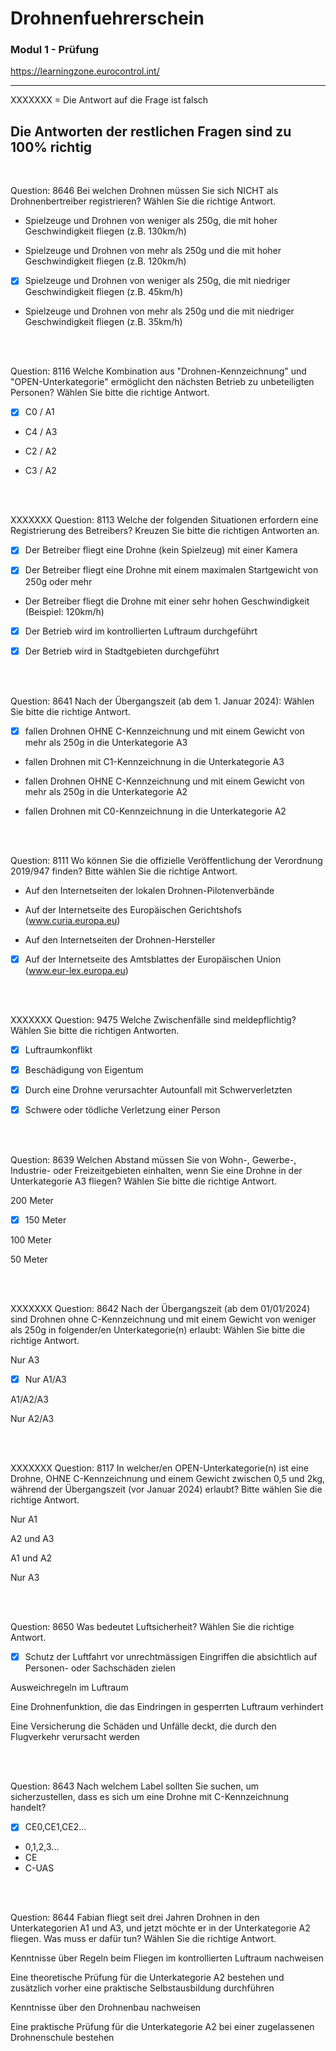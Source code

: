 # Drohnenfuehrerschein

### Modul 1 - Prüfung
https://learningzone.eurocontrol.int/

---------------------------------------------------
XXXXXXX = Die Antwort auf die Frage ist falsch

Die Antworten der restlichen Fragen sind zu 100% richtig
---------------------------------------------------

<br>

Question: 8646
Bei welchen Drohnen müssen Sie sich NICHT als Drohnenbertreiber registrieren?
Wählen Sie die richtige Antwort.

-  Spielzeuge und Drohnen von weniger als 250g, die mit hoher Geschwindigkeit fliegen (z.B. 130km/h)

- Spielzeuge und Drohnen von mehr als 250g und die mit hoher Geschwindigkeit fliegen (z.B. 120km/h)

- [x] Spielzeuge und Drohnen von weniger als 250g, die mit niedriger Geschwindigkeit fliegen (z.B. 45km/h)

- Spielzeuge und Drohnen von mehr als 250g und die mit niedriger Geschwindigkeit fliegen (z.B. 35km/h)


<br>
<br>

Question: 8116
Welche Kombination aus "Drohnen-Kennzeichnung" und "OPEN-Unterkategorie" ermöglicht den nächsten Betrieb zu unbeteiligten Personen?
Wählen Sie bitte die richtige Antwort.

- [x] C0 / A1

-  C4 / A3

- C2 / A2

- C3 / A2

<br>
<br>

XXXXXXX Question: 8113
Welche der folgenden Situationen erfordern eine Registrierung des Betreibers?
Kreuzen Sie bitte die richtigen Antworten an.

- [x] Der Betreiber fliegt eine Drohne (kein Spielzeug) mit einer Kamera

- [x] Der Betreiber fliegt eine Drohne mit einem maximalen Startgewicht von 250g oder mehr

- Der Betreiber fliegt die Drohne mit einer sehr hohen Geschwindigkeit (Beispiel: 120km/h)

- [x] Der Betrieb wird im kontrollierten Luftraum durchgeführt

- [x] Der Betrieb wird in Stadtgebieten durchgeführt

<br>
<br>

Question: 8641
Nach der Übergangszeit (ab dem 1. Januar 2024):
Wählen Sie bitte die richtige Antwort.

- [x] fallen Drohnen OHNE C-Kennzeichnung und mit einem Gewicht von mehr als 250g in die Unterkategorie A3

- fallen Drohnen mit C1-Kennzeichnung in die Unterkategorie A3

- fallen Drohnen OHNE C-Kennzeichnung und mit einem Gewicht von mehr als 250g in die Unterkategorie A2

- fallen Drohnen mit C0-Kennzeichnung in die Unterkategorie A2


<br>
<br>


Question: 8111
Wo können Sie die offizielle Veröffentlichung der Verordnung 2019/947 finden?
Bitte wählen Sie die richtige Antwort.

- Auf den Internetseiten der lokalen Drohnen-Pilotenverbände

- Auf der Internetseite des Europäischen Gerichtshofs (www.curia.europa.eu)

- Auf den Internetseiten der Drohnen-Hersteller

- [x] Auf der Internetseite des Amtsblattes der Europäischen Union (www.eur-lex.europa.eu)


<br>
<br>


XXXXXXX Question: 9475
Welche Zwischenfälle sind meldepflichtig?
Wählen Sie bitte die richtigen Antworten.

- [x] Luftraumkonflikt

- [x] Beschädigung von Eigentum

- [x] Durch eine Drohne verursachter Autounfall mit Schwerverletzten

- [x] Schwere oder tödliche Verletzung einer Person


<br>
<br>

Question: 8639
Welchen Abstand müssen Sie von Wohn-, Gewerbe-, Industrie- oder Freizeitgebieten einhalten, wenn Sie eine Drohne in der Unterkategorie A3 fliegen?
Wählen Sie bitte die richtige Antwort.

200 Meter

- [x] 150 Meter

100 Meter

50 Meter


<br>
<br>


XXXXXXX Question: 8642
Nach der Übergangszeit (ab dem 01/01/2024) sind Drohnen ohne C-Kennzeichnung und mit einem Gewicht von weniger als 250g in folgender/en Unterkategorie(n) erlaubt:
Wählen Sie bitte die richtige Antwort.

Nur A3

- [x] Nur A1/A3

A1/A2/A3

Nur A2/A3


<br>
<br>




XXXXXXX Question: 8117
In welcher/en OPEN-Unterkategorie(n) ist eine Drohne, OHNE C-Kennzeichnung und einem Gewicht zwischen 0,5 und 2kg, während der Übergangszeit (vor Januar 2024) erlaubt?
Bitte wählen Sie die richtige Antwort.

Nur A1

A2 und A3

 A1 und A2

 Nur A3



<br>
<br>

Question: 8650
Was bedeutet Luftsicherheit?
Wählen Sie die richtige Antwort.

- [x] Schutz der Luftfahrt vor unrechtmässigen Eingriffen die absichtlich auf Personen- oder Sachschäden zielen

Ausweichregeln im Luftraum

Eine Drohnenfunktion, die das Eindringen in gesperrten Luftraum verhindert

Eine Versicherung die Schäden und Unfälle deckt, die durch den Flugverkehr verursacht werden


<br>
<br>


Question: 8643
Nach welchem Label sollten Sie suchen, um sicherzustellen, dass es sich um eine Drohne mit C-Kennzeichnung handelt?

- [x] CE0,CE1,CE2...
- 0,1,2,3...
- CE
- C-UAS



<br>
<br>

Question: 8644
Fabian fliegt seit drei Jahren Drohnen in den Unterkategorien A1 und A3, und jetzt möchte er in der Unterkategorie A2 fliegen. Was muss er dafür tun?
Wählen Sie die richtige Antwort.

Kenntnisse über Regeln beim Fliegen im kontrollierten Luftraum nachweisen

Eine theoretische Prüfung für die Unterkategorie A2 bestehen und zusätzlich vorher eine praktische Selbstausbildung durchführen

Kenntnisse über den Drohnenbau nachweisen

Eine praktische Prüfung für die Unterkategorie A2 bei einer zugelassenen Drohnenschule bestehen
